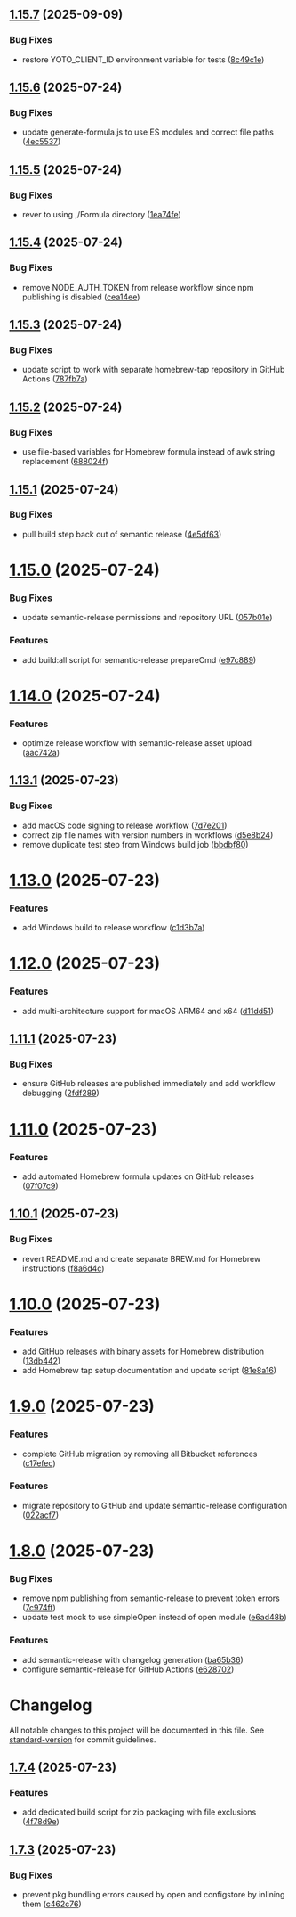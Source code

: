 ## [1.15.7](https://github.com/yotoplay/twine-to-yoto/compare/v1.15.6...v1.15.7) (2025-09-09)


### Bug Fixes

* restore YOTO_CLIENT_ID environment variable for tests ([8c49c1e](https://github.com/yotoplay/twine-to-yoto/commit/8c49c1edaa0cfde667729da9dcf3d92736ca4205))

## [1.15.6](https://github.com/yotoplay/twine-to-yoto/compare/v1.15.5...v1.15.6) (2025-07-24)


### Bug Fixes

* update generate-formula.js to use ES modules and correct file paths ([4ec5537](https://github.com/yotoplay/twine-to-yoto/commit/4ec55371a6d40cef4c1718e0628b3383ef504fc6))

## [1.15.5](https://github.com/yotoplay/twine-to-yoto/compare/v1.15.4...v1.15.5) (2025-07-24)


### Bug Fixes

* rever to using ,/Formula directory ([1ea74fe](https://github.com/yotoplay/twine-to-yoto/commit/1ea74fe4521917e9b01bd5c6afb9bd306741a4bd))

## [1.15.4](https://github.com/yotoplay/twine-to-yoto/compare/v1.15.3...v1.15.4) (2025-07-24)


### Bug Fixes

* remove NODE_AUTH_TOKEN from release workflow since npm publishing is disabled ([cea14ee](https://github.com/yotoplay/twine-to-yoto/commit/cea14ee8071cc6c8098e6af18139de6b846592be))

## [1.15.3](https://github.com/yotoplay/twine-to-yoto/compare/v1.15.2...v1.15.3) (2025-07-24)


### Bug Fixes

* update script to work with separate homebrew-tap repository in GitHub Actions ([787fb7a](https://github.com/yotoplay/twine-to-yoto/commit/787fb7a9f9fefb2b17541c24cd1296b8e8652446))

## [1.15.2](https://github.com/yotoplay/twine-to-yoto/compare/v1.15.1...v1.15.2) (2025-07-24)


### Bug Fixes

* use file-based variables for Homebrew formula instead of awk string replacement ([688024f](https://github.com/yotoplay/twine-to-yoto/commit/688024f41611d22d00c7322b136468e6cef34f15))

## [1.15.1](https://github.com/yotoplay/twine-to-yoto/compare/v1.15.0...v1.15.1) (2025-07-24)


### Bug Fixes

* pull build step back out of semantic release ([4e5df63](https://github.com/yotoplay/twine-to-yoto/commit/4e5df636200363111fb4478cbbfd58366c351454))

# [1.15.0](https://github.com/yotoplay/twine-to-yoto/compare/v1.14.0...v1.15.0) (2025-07-24)


### Bug Fixes

* update semantic-release permissions and repository URL ([057b01e](https://github.com/yotoplay/twine-to-yoto/commit/057b01e0c8aff20e656d5cf13db940ea59a66e52))


### Features

* add build:all script for semantic-release prepareCmd ([e97c889](https://github.com/yotoplay/twine-to-yoto/commit/e97c889b673f14442f539b1d70552787e37c96aa))

# [1.14.0](https://github.com/yotoplay/twine-to-yoto/compare/v1.13.1...v1.14.0) (2025-07-24)


### Features

* optimize release workflow with semantic-release asset upload ([aac742a](https://github.com/yotoplay/twine-to-yoto/commit/aac742a4247ae8a7d887a6ca8992f25d0145cf21))

## [1.13.1](https://github.com/yotoplay/twine-to-yoto/compare/v1.13.0...v1.13.1) (2025-07-23)


### Bug Fixes

* add macOS code signing to release workflow ([7d7e201](https://github.com/yotoplay/twine-to-yoto/commit/7d7e201acc2d635865786f2286615a20aea0e279))
* correct zip file names with version numbers in workflows ([d5e8b24](https://github.com/yotoplay/twine-to-yoto/commit/d5e8b24a63b52840aaca06043fe6675f44f0bb81))
* remove duplicate test step from Windows build job ([bbdbf80](https://github.com/yotoplay/twine-to-yoto/commit/bbdbf8085cec56ffdc500918789d86eaf713c1b3))

# [1.13.0](https://github.com/yotoplay/twine-to-yoto/compare/v1.12.0...v1.13.0) (2025-07-23)


### Features

* add Windows build to release workflow ([c1d3b7a](https://github.com/yotoplay/twine-to-yoto/commit/c1d3b7a506a1798f2a9d5cd9b277336ef5646e82))

# [1.12.0](https://github.com/yotoplay/twine-to-yoto/compare/v1.11.1...v1.12.0) (2025-07-23)


### Features

* add multi-architecture support for macOS ARM64 and x64 ([d11dd51](https://github.com/yotoplay/twine-to-yoto/commit/d11dd514aa4551403f74d5c60fdf7d7c6af35e8c))

## [1.11.1](https://github.com/yotoplay/twine-to-yoto/compare/v1.11.0...v1.11.1) (2025-07-23)


### Bug Fixes

* ensure GitHub releases are published immediately and add workflow debugging ([2fdf289](https://github.com/yotoplay/twine-to-yoto/commit/2fdf28913f5e43e76e76da19124a15d7ed180041))

# [1.11.0](https://github.com/yotoplay/twine-to-yoto/compare/v1.10.1...v1.11.0) (2025-07-23)


### Features

* add automated Homebrew formula updates on GitHub releases ([07f07c9](https://github.com/yotoplay/twine-to-yoto/commit/07f07c94d5661487ae1f5f23026e86ab4769676b))

## [1.10.1](https://github.com/yotoplay/twine-to-yoto/compare/v1.10.0...v1.10.1) (2025-07-23)


### Bug Fixes

* revert README.md and create separate BREW.md for Homebrew instructions ([f8a6d4c](https://github.com/yotoplay/twine-to-yoto/commit/f8a6d4ccf0b23dc5d2254656d3632e62bd7ffc01))

# [1.10.0](https://github.com/yotoplay/twine-to-yoto/compare/v1.9.0...v1.10.0) (2025-07-23)


### Features

* add GitHub releases with binary assets for Homebrew distribution ([13db442](https://github.com/yotoplay/twine-to-yoto/commit/13db442d96ee11a82bbc63f577d3adfc1cfffe39))
* add Homebrew tap setup documentation and update script ([81e8a16](https://github.com/yotoplay/twine-to-yoto/commit/81e8a16e072d8a1b47c07546305fc2057ddcbaab))

# [1.9.0](https://github.com/yotoplay/twine-to-yoto/compare/v1.8.2...v1.9.0) (2025-07-23)


### Features

* complete GitHub migration by removing all Bitbucket references ([c17efec](https://github.com/yotoplay/twine-to-yoto/commit/c17efecdb515213c291172c63471a4ca8b1eace6))

### Features

* migrate repository to GitHub and update semantic-release configuration ([022acf7](https://github.com/yotoplay/twine-to-yoto/commit/022acf7e5575e2bf30593a52bd380a44527aac9b))

# [1.8.0](https://github.com/yotoplay/twine-to-yoto/compare/v1.7.4...v1.8.0) (2025-07-23)


### Bug Fixes

* remove npm publishing from semantic-release to prevent token errors ([7c974ff](https://github.com/yotoplay/twine-to-yoto/commit/7c974ff91a7510b9e705addac6a8630b219ec814))
* update test mock to use simpleOpen instead of open module ([e6ad48b](https://github.com/yotoplay/twine-to-yoto/commit/e6ad48b32e76e1f69edad25ffdd8764d4f45f4a7))


### Features

* add semantic-release with changelog generation ([ba65b36](https://github.com/yotoplay/twine-to-yoto/commit/ba65b36f693026ef63edccea4a97b13279498f2d))
* configure semantic-release for GitHub Actions ([e628702](https://github.com/yotoplay/twine-to-yoto/commit/e628702171b77208f63a434999a689d66816fe49))

# Changelog

All notable changes to this project will be documented in this file. See [standard-version](https://github.com/conventional-changelog/standard-version) for commit guidelines.

## [1.7.4](https://github.com/yotoplay/twine-to-yoto/compare/v1.7.3...v1.7.4) (2025-07-23)

### Features

- add dedicated build script for zip packaging with file exclusions ([4f78d9e](https://github.com/yotoplay/twine-to-yoto/commit/4f78d9e))

## [1.7.3](https://github.com/yotoplay/twine-to-yoto/compare/v1.7.2...v1.7.3) (2025-07-23)

### Bug Fixes

- prevent pkg bundling errors caused by open and configstore by inlining them ([c462c76](https://github.com/yotoplay/twine-to-yoto/commit/c462c76))
